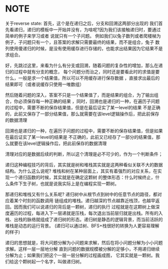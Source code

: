 # NOTE
关于reverse state:
首先，这个是在递归之后，分支和回溯这两部分出现的
我们首先看递归，递归的模板中一开始并没有，为啥呢?因为我们该接触递归时，要通过简单的例子来学习或者
说就只有一个子问题。
例如我们以兔子数列或者爬楼梯为例子，子问题只有一个，且答案的求解只需要最终的结果，而不是组合，兔子
数列使用傻递归的时候，是没有使用缓存进行存储的，也能求出结果因为它结果不是求组合。

好，先跳过这里，来看为什么有分支或回溯，随着问题的复杂性的增加，那么在递归的过程中就有分支的概念，
每个问题分而治之，同时还是要看此时的求值是要什么，一般是求一个结果值，所以可以不用缓存进行保存数据
，直接求出最后的结果即可（或者说缓存只使用一唯数组）

然后随着问题的深入，答案不只是一个结果值了，而是结果的组合，为了输出组合，你必须保存每一种正确的结果
，同时，回溯也是递归的一种，在遍历子问题的过程中，需要不断的保存结果值，但是在最后证实了某一level的结果
不是正确的，此前又保存了一部分结果值，那么就需要在该level逻辑操作后，把此前保存的数据清理

回溯也是递归的一种，在遍历子问题的过程中，需要不断的保存结果值，但是如果在最后证实了某一level的结果是
不正确的，此前又已经存了一部分的结果值，那么就要在该level逻辑操作后，把此前保存的数据清理

清理对应的是数据后续的判断，所以这个清理是必不可少的，作为一个判断条件；

递归这种编程技巧的背后，其实就是树和堆栈其实就是这两种看似关联不大的数据结构。为什么这么说呢?
堆栈和树在某种层面上，其实有着强烈的对应关系，在实现一个递归函数的时候，其实就是在确定这颗树
的整体形态：什么时候终止，什么条件下生子树，也就是说我实际上是在编程实现一颗树。

那递归和堆栈又有什么关系呢? 递归树中从根节点到树中的任意节点的路径，都对应着某个时刻的函数调用
链组成的堆栈。递归越深的节点越靠近栈顶，也越早返回。因而我们可以说递归的背后是一颗树，递归的执行
过程就是在这颗树上做深度遍历的过程，每进入下一层递就是压栈，每次退出当前层归就是出栈。所有的入
栈、出栈的脉络就组成了递归树的形态。递归树是静态的逻辑背景，而当前活跃的堆栈是动态的运行背景。
(递归可以通过树、BFS+栈很好的转换为人更容易理解的样子)

递归的思想就是，将大问题分解为小问题来求解，然后在将小问题分解为小小问题求解。这样一层一层地分解
直到问题的数据规模被分解的足够小，不用递归继续分解为止；如果我们把这个一层一层分解的过程画成图，
它其实就是一颗树。我们给这个颗树起一个名字，叫做递归树。


  

